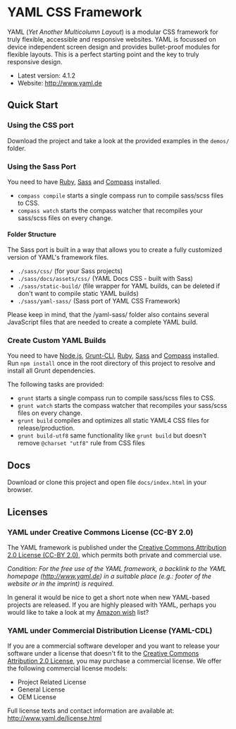 # YAML CSS Framework

YAML (*Yet Another Multicolumn Layout*) is a modular CSS framework for truly flexible, accessible and responsive websites. YAML is focussed on device independent screen design and provides bullet-proof modules for flexible layouts. This is a perfect starting point and the key to truly responsive design.

- Latest version: 4.1.2
- Website: <http://www.yaml.de>

## Quick Start
### Using the CSS port
Download the project and take a look at the provided examples in the `demos/` folder.

### Using the Sass Port
You need to have [Ruby](http://www.ruby-lang.org/en/downloads/), [Sass](http://sass-lang.com/download.html) and [Compass](http://compass-style.org/install/) installed.

* `compass compile` starts a single compass run to compile sass/scss files to CSS.
* `compass watch` starts the compass watcher that recompiles your sass/scss files on every change.

#### Folder Structure
The Sass port is built in a way that allows you to create a fully customized version of YAML's framework files.

* `./sass/css/` (for your Sass projects)
* `./sass/docs/assets/css/` (YAML Docs CSS - built with Sass)
* `./sass/static-build/` (file wrapper for YAML builds, can be deleted if don't want to compile static YAML builds)
* `./sass/yaml-sass/` (Sass port of YAML CSS Framework)

Please keep in mind, that the /yaml-sass/ folder also contains several JavaScript files that are needed to create a complete YAML build.


### Create Custom YAML Builds

You need to have [Node.js](http://nodejs.org/download/), [Grunt-CLI](http://gruntjs.com/getting-started), [Ruby](http://www.ruby-lang.org/en/downloads/), [Sass](http://sass-lang.com/download.html) and [Compass](http://compass-style.org/install/) installed. Run `npm install` once in the root directory of this project to resolve and install all Grunt dependencies.

The following tasks are provided:

* `grunt` starts a single compass run to compile sass/scss files to CSS.
* `grunt watch` starts the compass watcher that recompiles your sass/scss files on every change.
* `grunt build` compiles and optimizes all static YAML4 CSS files for release/production.
* `grunt build-utf8` same functionality like `grunt build` but doesn't remove `@charset "utf8"` rule from CSS files

## Docs
Download or clone this project and open file `docs/index.html` in your browser.

## Licenses
### YAML under Creative Commons License (CC-BY 2.0)

The YAML framework is published under the [Creative Commons Attribution 2.0 License (CC-BY 2.0)](http://creativecommons.org/licenses/by/2.0/), which permits
both private and commercial use.

*Condition: For the free use of the YAML framework, a backlink to the YAML homepage (<http://www.yaml.de>) in a
suitable place (e.g.: footer of the website or in the imprint) is required.*

In general it would be nice to get a short note when new YAML-based projects are released. If you are highly
pleased with YAML, perhaps you would like to take a look at my [Amazon wish](https://www.amazon.de/gp/registry/wishlist/108Q0YYJ49UC2/) list?

### YAML under Commercial Distribution License (YAML-CDL)

If you are a commercial software developer and you want to release your software under a license that doesn't fit to the [Creative Commons Attribution 2.0 License](http://creativecommons.org/licenses/by/2.0/), you may purchase a commercial license. We offer the following commercial license models:

- Project Related License
- General License
- OEM License

Full license texts and contact information are available at: <http://www.yaml.de/license.html>

